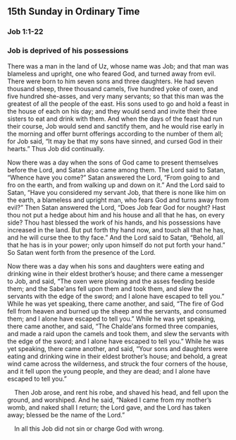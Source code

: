 ## 15th Sunday in Ordinary Time

### Job 1:1-22

### Job is deprived of his possessions

There was a man in the land of Uz, whose name was Job; and that man was blameless and upright, one who feared God, and turned away from evil. There were born to him seven sons and three daughters. He had seven thousand sheep, three thousand camels, five hundred yoke of oxen, and five hundred she-asses, and very many servants; so that this man was the greatest of all the people of the east. His sons used to go and hold a feast in the house of each on his day; and they would send and invite their three sisters to eat and drink with them. And when the days of the feast had run their course, Job would send and sanctify them, and he would rise early in the morning and offer burnt offerings according to the number of them all; for Job said, “It may be that my sons have sinned, and cursed God in their hearts.” Thus Job did continually.

Now there was a day when the sons of God came to present themselves before the Lord, and Satan also came among them. The Lord said to Satan, “Whence have you come?” Satan answered the Lord, “From going to and fro on the earth, and from walking up and down on it.” And the Lord said to Satan, “Have you considered my servant Job, that there is none like him on the earth, a blameless and upright man, who fears God and turns away from evil?” Then Satan answered the Lord, “Does Job fear God for nought? Hast thou not put a hedge about him and his house and all that he has, on every side? Thou hast blessed the work of his hands, and his possessions have increased in the land. But put forth thy hand now, and touch all that he has, and he will curse thee to thy face.” And the Lord said to Satan, “Behold, all that he has is in your power; only upon himself do not put forth your hand.” So Satan went forth from the presence of the Lord.

Now there was a day when his sons and daughters were eating and drinking wine in their eldest brother’s house; and there came a messenger to Job, and said, “The oxen were plowing and the asses feeding beside them; and the Sabeʹans fell upon them and took them, and slew the servants with the edge of the sword; and I alone have escaped to tell you.” While he was yet speaking, there came another, and said, “The fire of God fell from heaven and burned up the sheep and the servants, and consumed them; and I alone have escaped to tell you.” While he was yet speaking, there came another, and said, “The Chaldeʹans formed three companies, and made a raid upon the camels and took them, and slew the servants with the edge of the sword; and I alone have escaped to tell you.” While he was yet speaking, there came another, and said, “Your sons and daughters were eating and drinking wine in their eldest brother’s house; and behold, a great wind came across the wilderness, and struck the four corners of the house, and it fell upon the young people, and they are dead; and I alone have escaped to tell you.”

    Then Job arose, and rent his robe, and shaved his head, and fell upon the ground, and worshiped. And he said, “Naked I came from my mother’s womb, and naked shall I return; the Lord gave, and the Lord has taken away; blessed be the name of the Lord.”

    In all this Job did not sin or charge God with wrong.